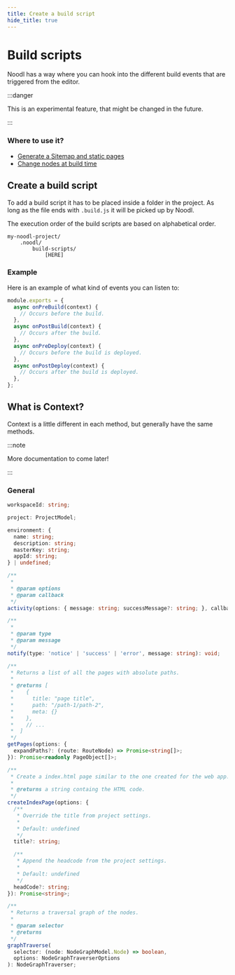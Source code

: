 ```yaml
---
title: Create a build script
hide_title: true
---
```


<head>
  <meta name="robots" content="noindex,nofollow,noarchive" />
</head>

# Build scripts

Noodl has a way where you can hook into the different build events that
are triggered from the editor.

:::danger

This is an experimental feature, that might be changed in the future.

:::

### Where to use it?

- [Generate a Sitemap and static pages](/javascript/extending/build-script/sitemap-and-seo)
- [Change nodes at build time](/javascript/extending/build-script/change-nodes-at-build-time)

## Create a build script

To add a build script it has to be placed inside a folder in the project.
As long as the file ends with `.build.js` it will be picked up by Noodl.

The execution order of the build scripts are based on alphabetical order.

```
my-noodl-project/
    .noodl/
        build-scripts/
            [HERE]
```

### Example

Here is an example of what kind of events you can listen to:

```js
module.exports = {
  async onPreBuild(context) {
    // Occurs before the build.
  },
  async onPostBuild(context) {
    // Occurs after the build.
  },
  async onPreDeploy(context) {
    // Occurs before the build is deployed.
  },
  async onPostDeploy(context) {
    // Occurs after the build is deployed.
  },
};
```

## What is Context?

Context is a little different in each method,
but generally have the same methods.

:::note

More documentation to come later!

:::

### General

```ts
workspaceId: string;

project: ProjectModel;

environment: {
  name: string;
  description: string;
  masterKey: string;
  appId: string;
} | undefined;

/**
 *
 * @param options
 * @param callback
 */
activity(options: { message: string; successMessage?: string; }, callback: () => Promise<void>): Promise<void>;

/**
 *
 * @param type
 * @param message
 */
notify(type: 'notice' | 'success' | 'error', message: string): void;

/**
 * Returns a list of all the pages with absolute paths.
 *
 * @returns [
 *    {
 *      title: "page title",
 *      path: "/path-1/path-2",
 *      meta: {}
 *    },
 *    // ...
 *  ]
 */
getPages(options: {
  expandPaths?: (route: RouteNode) => Promise<string[]>;
}): Promise<readonly PageObject[]>;

/**
 * Create a index.html page similar to the one created for the web app.
 *
 * @returns a string containg the HTML code.
 */
createIndexPage(options: {
  /**
   * Override the title from project settings.
   *
   * Default: undefined
   */
  title?: string;

  /**
   * Append the headcode from the project settings.
   *
   * Default: undefined
   */
  headCode?: string;
}): Promise<string>;

/**
 * Returns a traversal graph of the nodes.
 *
 * @param selector
 * @returns
 */
graphTraverse(
  selector: (node: NodeGraphModel.Node) => boolean,
  options: NodeGraphTraverserOptions
): NodeGraphTraverser;
```
